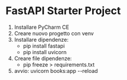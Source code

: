 # FastAPI Starter Project

1. Installare PyCharm CE
2. Creare nuovo progetto con venv
3. Installare dipendenze:
   - pip install fastapi
   - pip install uvicorn
4. Creare file dipendenze:
   - pip freeze > requirements.txt
4. avvio: uvicorn books:app --reload